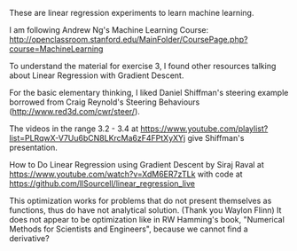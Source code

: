 These are linear regression experiments to learn machine learning.

I am following Andrew Ng's Machine Learning Course:
http://openclassroom.stanford.edu/MainFolder/CoursePage.php?course=MachineLearning

To understand the material for exercise 3, I found other resources talking about Linear Regression with Gradient Descent.  

For the basic elementary thinking, I liked Daniel Shiffman's steering example borrowed from Craig Reynold's 
Steering Behaviours (http://www.red3d.com/cwr/steer/).

The videos in the range 3.2 - 3.4 at https://www.youtube.com/playlist?list=PLRqwX-V7Uu6bCN8LKrcMa6zF4FPtXyXYj give Shiffman's presentation.

How to Do Linear Regression using Gradient Descent by Siraj Raval at https://www.youtube.com/watch?v=XdM6ER7zTLk
with code at https://github.com/llSourcell/linear_regression_live

This optimization works for problems that do not present themselves as functions, thus do have not analytical solution. (Thank you Waylon Flinn) It does not appear to be optimization like in RW Hamming's book, "Numerical Methods for Scientists and Engineers", because we cannot find a derivative?
